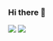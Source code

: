### Hi there 👋

![](https://github-readme-stats.vercel.app/api?username=supakornbabe&show_icons=true&count_private=true&theme=darcula)
![](https://github-readme-stats.vercel.app/api/top-langs/?username=supakornbabe&langs_count=8&layout=compact&hide=css,makefile&theme=darcula&card_width=400)
